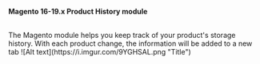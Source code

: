 <p><b>Magento 16-19.x Product History module</b></p>
<br/>
The Magento module helps you keep track of your product's storage history.
With each product change, the information will be added to a new tab
![Alt text](https://i.imgur.com/9YGHSAL.png "Title")
